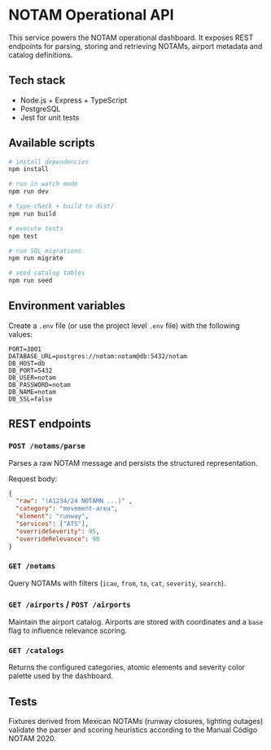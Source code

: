 # NOTAM Operational API

This service powers the NOTAM operational dashboard. It exposes REST endpoints for parsing, storing and retrieving NOTAMs, airport metadata and catalog definitions.

## Tech stack

- Node.js + Express + TypeScript
- PostgreSQL
- Jest for unit tests

## Available scripts

```bash
# install dependencies
npm install

# run in watch mode
npm run dev

# type-check + build to dist/
npm run build

# execute tests
npm test

# run SQL migrations
npm run migrate

# seed catalog tables
npm run seed
```

## Environment variables

Create a `.env` file (or use the project level `.env` file) with the following values:

```
PORT=3001
DATABASE_URL=postgres://notam:notam@db:5432/notam
DB_HOST=db
DB_PORT=5432
DB_USER=notam
DB_PASSWORD=notam
DB_NAME=notam
DB_SSL=false
```

## REST endpoints

### `POST /notams/parse`

Parses a raw NOTAM message and persists the structured representation.

Request body:

```json
{
  "raw": "(A1234/24 NOTAMN ...)" ,
  "category": "movement-area",
  "element": "runway",
  "services": ["ATS"],
  "overrideSeverity": 95,
  "overrideRelevance": 90
}
```

### `GET /notams`

Query NOTAMs with filters (`icao`, `from`, `to`, `cat`, `severity`, `search`).

### `GET /airports` / `POST /airports`

Maintain the airport catalog. Airports are stored with coordinates and a `base` flag to influence relevance scoring.

### `GET /catalogs`

Returns the configured categories, atomic elements and severity color palette used by the dashboard.

## Tests

Fixtures derived from Mexican NOTAMs (runway closures, lighting outages) validate the parser and scoring heuristics according to the Manual Código NOTAM 2020.
